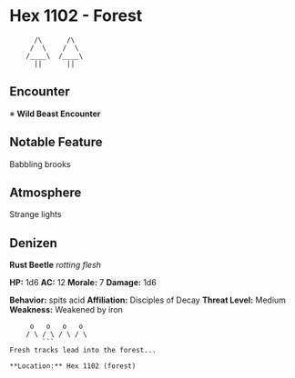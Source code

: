 # Hex 1102 - Forest
```
      /\      /\
     /  \    /  \
    /____\  /____\
      ||      ||
```

## Encounter

※ **Wild Beast Encounter**

## Notable Feature

Babbling brooks

## Atmosphere

Strange lights

## Denizen

**Rust Beetle**
*rotting flesh*

**HP:** 1d6 **AC:** 12 **Morale:** 7
**Damage:** 1d6

**Behavior:** spits acid
**Affiliation:** Disciples of Decay
**Threat Level:** Medium
**Weakness:** Weakened by iron

```
     o   o   o   o
    / \ / \ / \ / \
        ```
Fresh tracks lead into the forest...

**Location:** Hex 1102 (forest)
